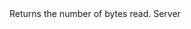 <function name="GetNumBytesRead" parent="bf_read" type="classfunc">
	<description>
		Returns the number of bytes read.
		<added version="0.4"></added>
	</description>
	<realm>Server</realm>
	<rets>
		<ret name="bytes" type="number"></ret>
	</rets>
</function>